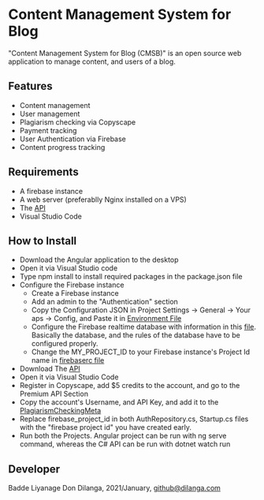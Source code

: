 # Content Management System for Blog

"Content Management System for Blog (CMSB)" is an open source web application to manage content, and users of a blog. 

## Features

- Content management
- User management
- Plagiarism checking via Copyscape
- Payment tracking
- User Authentication via Firebase
- Content progress tracking

## Requirements 

- A firebase instance
- A web server (preferablly Nginx installed on a VPS)
- The [API](https://github.com/donqq/Content-Management-System-for-Blogs-API)
- Visual Studio Code

## How to Install

- Download the Angular application to the desktop
- Open it via Visual Studio code
- Type npm install to install required packages in the package.json file
- Configure the Firebase instance
  - Create a Firebase instance
  - Add an admin to the "Authentication" section
  - Copy the Configuration JSON in Project Settings -> General -> Your aps -> Config, and Paste it in [Environment File](https://github.com/donqq/Content-Management-System-for-Blogs/blob/master/src/environments/environment.ts)
  - Configure the Firebase realtime database with information in this [file](https://github.com/donqq/Content-Management-System-for-Blogs/blob/master/Firebase%20Configuration.ts). Basically the database, and the rules of the database have to be configured properly. 
  - Change the MY_PROJECT_ID to your Firebase instance's Project Id name in [firebaserc file](https://github.com/donqq/Content-Management-System-for-Blogs/blob/master/.firebaserc)
- Download The [API](https://github.com/donqq/Content-Management-System-for-Blogs-API)
- Open it via Visual Studio Code
- Register in Copyscape, add $5 credits to the account, and go to the Premium API Section
- Copy the account's Username, and API Key, and add it to the [PlagiarismCheckingMeta](https://github.com/donqq/Content-Management-System-for-Blogs-API/blob/master/DataTransferObject/PlagiarismCheckingMeta.cs)
- Replace firebase_project_id in both AuthRepository.cs, Startup.cs files with the "firebase project id" you have created early.
- Run both the Projects. Angular project can be run with ng serve command, whereas the C# API can be run with dotnet watch run

## Developer
Badde Liyanage Don Dilanga, 2021/January, github@dilanga.com
  
